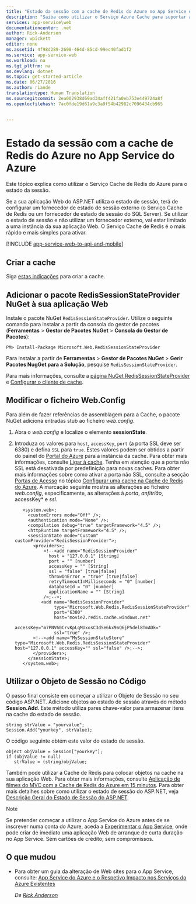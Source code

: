 ```yaml
---
title: "Estado da sessão com a cache de Redis do Azure no App Service do Azure"
description: "Saiba como utilizar o Serviço Azure Cache para suportar a colocação em cache do estado de sessão do ASP.NET."
services: app-service\web
documentationcenter: .net
author: Rick-Anderson
manager: wpickett
editor: none
ms.assetid: 4f98d289-2698-464d-85cd-99ec40fad1f2
ms.service: app-service-web
ms.workload: na
ms.tgt_pltfrm: na
ms.devlang: dotnet
ms.topic: get-started-article
ms.date: 06/27/2016
ms.author: riande
translationtype: Human Translation
ms.sourcegitcommit: 2ea002938d69ad34aff421fa0eb753e449724a8f
ms.openlocfilehash: 7ac0fde19d61a9c3a9f54b42982c7096434cb965


---
```

# <a name="session-state-with-azure-redis-cache-in-azure-app-service"></a>Estado da sessão com a cache de Redis do Azure no App Service do Azure
Este tópico explica como utilizar o Serviço Cache de Redis do Azure para o estado da sessão.

Se a sua aplicação Web do ASP.NET utiliza o estado de sessão, terá de configurar um fornecedor de estado de sessão externo (o Serviço Cache de Redis ou um fornecedor de estado de sessão do SQL Server). Se utilizar o estado de sessão e não utilizar um fornecedor externo, vai estar limitado a uma instância da sua aplicação Web. O Serviço Cache de Redis é o mais rápido e mais simples para ativar.

[!INCLUDE [app-service-web-to-api-and-mobile](../../includes/app-service-web-to-api-and-mobile.md)]

## <a name="a-idcreatecacheacreate-the-cache"></a><a id="createcache"></a>Criar a cache
Siga [estas indicações](../redis-cache/cache-dotnet-how-to-use-azure-redis-cache.md#create-cache) para criar a cache.

## <a name="a-idconfigureprojectaadd-the-redissessionstateprovider-nuget-package-to-your-web-app"></a><a id="configureproject"></a>Adicionar o pacote RedisSessionStateProvider NuGet à sua aplicação Web
Instale o pacote NuGet `RedisSessionStateProvider`.  Utilize o seguinte comando para instalar a partir da consola do gestor de pacotes (**Ferramentas** > **Gestor de Pacotes NuGet** > **Consola do Gestor de Pacotes**):

  `PM> Install-Package Microsoft.Web.RedisSessionStateProvider`

Para instalar a partir de **Ferramentas** > **Gestor de Pacotes NuGet** > **Gerir Pacotes NugGet para a Solução**, pesquise `RedisSessionStateProvider`.

Para mais informações, consulte a [página NuGet RedisSessionStateProvider](http://www.nuget.org/packages/Microsoft.Web.RedisSessionStateProvider/) e [Configurar o cliente de cache](../redis-cache/cache-dotnet-how-to-use-azure-redis-cache.md#NuGet).

## <a name="a-idconfigurewebconfigamodify-the-webconfig-file"></a><a id="configurewebconfig"></a>Modificar o ficheiro Web.Config
Para além de fazer referências de assemblagem para a Cache, o pacote NuGet adiciona entradas stub ao ficheiro *web.config*. 

1. Abra o *web.config* e localize o elemento **sessionState**.
2. Introduza os valores para `host`, `accessKey`, `port` (a porta SSL deve ser 6380) e defina `SSL` para `true`. Estes valores podem ser obtidos a partir do painel do [Portal do Azure](http://go.microsoft.com/fwlink/?LinkId=529715) para a instância da cache. Para obter mais informações, consulte [Ligar à cache](../redis-cache/cache-dotnet-how-to-use-azure-redis-cache.md#connect-to-cache). Tenha em atenção que a porta não SSL está desativada por predefinição para novas caches. Para obter mais informações sobre como ativar a porta não SSL, consulte a secção [Portas de Acesso](https://msdn.microsoft.com/library/azure/dn793612.aspx#AccessPorts) no tópico [Configurar uma cache na Cache de Redis do Azure](https://msdn.microsoft.com/library/azure/dn793612.aspx). A marcação seguinte mostra as alterações ao ficheiro *web.config*, especificamente, as alterações à *porta*, *anfitrião*, accessKey* e *ssl*.
   
          <system.web>;
            <customErrors mode="Off" />;
            <authentication mode="None" />;
            <compilation debug="true" targetFramework="4.5" />;
            <httpRuntime targetFramework="4.5" />;
            <sessionState mode="Custom" customProvider="RedisSessionProvider">;
              <providers>;  
                  <!--<add name="RedisSessionProvider" 
                    host = "127.0.0.1" [String]
                    port = "" [number]
                    accessKey = "" [String]
                    ssl = "false" [true|false]
                    throwOnError = "true" [true|false]
                    retryTimeoutInMilliseconds = "0" [number]
                    databaseId = "0" [number]
                    applicationName = "" [String]
                  />;-->;
                 <add name="RedisSessionProvider" 
                      type="Microsoft.Web.Redis.RedisSessionStateProvider" 
                      port="6380"
                      host="movie2.redis.cache.windows.net" 
                      accessKey="m7PNV60CrvKpLqMUxosC3dSe6kx9nQ6jP5del8TmADk=" 
                      ssl="true" />;
              <!--<add name="MySessionStateStore" type="Microsoft.Web.Redis.RedisSessionStateProvider" host="127.0.0.1" accessKey="" ssl="false" />;-->;
              </providers>;
            </sessionState>;
          </system.web>;

## <a name="a-idusesessionobjecta-use-the-session-object-in-code"></a><a id="usesessionobject"></a>Utilizar o Objeto de Sessão no Código
O passo final consiste em começar a utilizar o Objeto de Sessão no seu código ASP.NET. Adicione objetos ao estado de sessão através do método **Session.Add**. Este método utiliza pares chave-valor para armazenar itens na cache do estado de sessão.

    string strValue = "yourvalue";
    Session.Add("yourkey", strValue);

O código seguinte obtém este valor do estado de sessão.

    object objValue = Session["yourkey"];
    if (objValue != null)
       strValue = (string)objValue;    

Também pode utilizar a Cache de Redis para colocar objetos na cache na sua aplicação Web. Para obter mais informações, consulte [Aplicação de filmes do MVC com a Cache de Redis do Azure em 15 minutos](https://azure.microsoft.com/blog/2014/06/05/mvc-movie-app-with-azure-redis-cache-in-15-minutes/).
Para obter mais detalhes sobre como utilizar o estado de sessão do ASP.NET, veja [Descrição Geral do Estado de Sessão do ASP.NET][Descrição Geral do Estado de Sessão do ASP.NET].

> [!NOTE]
> Se pretender começar a utilizar o App Service do Azure antes de se inscrever numa conta do Azure, aceda a [Experimentar o App Service](http://go.microsoft.com/fwlink/?LinkId=523751), onde pode criar de imediato uma aplicação Web de arranque de curta duração no App Service. Sem cartões de crédito; sem compromissos.
> 
> 

## <a name="whats-changed"></a>O que mudou
* Para obter um guia da alteração de Web sites para o App Service, consulte: [App Service do Azure e o Respetivo Impacto nos Serviços do Azure Existentes](http://go.microsoft.com/fwlink/?LinkId=529714)
  
  *De [Rick Anderson](https://twitter.com/RickAndMSFT)*

[instalou a versão mais recente]: http://www.windowsazure.com/downloads/?sdk=net  
[Descrição Geral do Estado de Sessão do ASP.NET]: http://msdn.microsoft.com/library/ms178581.aspx

[NewIcon]: ./media/web-sites-dotnet-session-state-caching/CacheScreenshot_NewButton.png
[NewCacheDialog]: ./media/web-sites-dotnet-session-state-caching/CachingScreenshot_CreateOptions.png
[CacheIcon]: ./media/web-sites-dotnet-session-state-caching/CachingScreenshot_CacheIcon.png
[NuGetDialog]: ./media/web-sites-dotnet-session-state-caching/CachingScreenshot_NuGet.png
[OutputConfig]: ./media/web-sites-dotnet-session-state-caching/CachingScreenshot_OC_WebConfig.png
[CacheConfig]: ./media/web-sites-dotnet-session-state-caching/CachingScreenshot_CacheConfig.png
[EndpointURL]: ./media/web-sites-dotnet-session-state-caching/CachingScreenshot_EndpointURL.png
[ManageKeys]: ./media/web-sites-dotnet-session-state-caching/CachingScreenshot_ManageAccessKeys.png




<!--HONumber=Nov16_HO2-->



